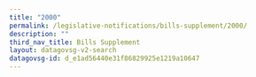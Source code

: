 ```yaml
---
title: "2000"
permalink: /legislative-notifications/bills-supplement/2000/
description: ""
third_nav_title: Bills Supplement
layout: datagovsg-v2-search
datagovsg-id: d_e1ad56440e31f86829925e1219a10647
---
```

